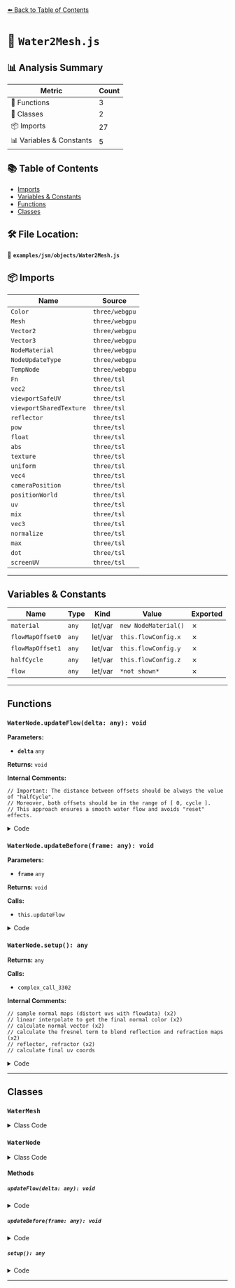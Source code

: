[⬅️ Back to Table of Contents](../../../index.md)

# 📄 `Water2Mesh.js`

## 📊 Analysis Summary

| Metric | Count |
|--------|-------|
| 🔧 Functions | 3 |
| 🧱 Classes | 2 |
| 📦 Imports | 27 |
| 📊 Variables & Constants | 5 |

## 📚 Table of Contents

- [Imports](#imports)
- [Variables & Constants](#variables-constants)
- [Functions](#functions)
- [Classes](#classes)

## 🛠️ File Location:
📂 **`examples/jsm/objects/Water2Mesh.js`**

## 📦 Imports

| Name | Source |
|------|--------|
| `Color` | `three/webgpu` |
| `Mesh` | `three/webgpu` |
| `Vector2` | `three/webgpu` |
| `Vector3` | `three/webgpu` |
| `NodeMaterial` | `three/webgpu` |
| `NodeUpdateType` | `three/webgpu` |
| `TempNode` | `three/webgpu` |
| `Fn` | `three/tsl` |
| `vec2` | `three/tsl` |
| `viewportSafeUV` | `three/tsl` |
| `viewportSharedTexture` | `three/tsl` |
| `reflector` | `three/tsl` |
| `pow` | `three/tsl` |
| `float` | `three/tsl` |
| `abs` | `three/tsl` |
| `texture` | `three/tsl` |
| `uniform` | `three/tsl` |
| `vec4` | `three/tsl` |
| `cameraPosition` | `three/tsl` |
| `positionWorld` | `three/tsl` |
| `uv` | `three/tsl` |
| `mix` | `three/tsl` |
| `vec3` | `three/tsl` |
| `normalize` | `three/tsl` |
| `max` | `three/tsl` |
| `dot` | `three/tsl` |
| `screenUV` | `three/tsl` |


---

## Variables & Constants

| Name | Type | Kind | Value | Exported |
|------|------|------|-------|----------|
| `material` | `any` | let/var | `new NodeMaterial()` | ✗ |
| `flowMapOffset0` | `any` | let/var | `this.flowConfig.x` | ✗ |
| `flowMapOffset1` | `any` | let/var | `this.flowConfig.y` | ✗ |
| `halfCycle` | `any` | let/var | `this.flowConfig.z` | ✗ |
| `flow` | `any` | let/var | `*not shown*` | ✗ |


---

## Functions

### `WaterNode.updateFlow(delta: any): void`

**Parameters:**

- **`delta`** `any`

**Returns:** `void`

**Internal Comments:**
```
// Important: The distance between offsets should be always the value of "halfCycle".
// Moreover, both offsets should be in the range of [ 0, cycle ].
// This approach ensures a smooth water flow and avoids "reset" effects.
```

<details><summary>Code</summary>

```typescript
updateFlow( delta ) {

		this.flowConfig.value.x += this.flowSpeed.value * delta; // flowMapOffset0
		this.flowConfig.value.y = this.flowConfig.value.x + this._halfCycle; // flowMapOffset1

		// Important: The distance between offsets should be always the value of "halfCycle".
		// Moreover, both offsets should be in the range of [ 0, cycle ].
		// This approach ensures a smooth water flow and avoids "reset" effects.

		if ( this.flowConfig.value.x >= this._cycle ) {

			this.flowConfig.value.x = 0;
			this.flowConfig.value.y = this._halfCycle;

		} else if ( this.flowConfig.value.y >= this._cycle ) {

			this.flowConfig.value.y = this.flowConfig.value.y - this._cycle;

		}

		this.flowConfig.value.z = this._halfCycle;

	}
```
</details>

### `WaterNode.updateBefore(frame: any): void`

**Parameters:**

- **`frame`** `any`

**Returns:** `void`

**Calls:**

- `this.updateFlow`

<details><summary>Code</summary>

```typescript
updateBefore( frame ) {

		this.updateFlow( frame.deltaTime );

	}
```
</details>

### `WaterNode.setup(): any`

**Returns:** `any`

**Calls:**

- `complex_call_3302`

**Internal Comments:**
```
// sample normal maps (distort uvs with flowdata) (x2)
// linear interpolate to get the final normal color (x2)
// calculate normal vector (x2)
// calculate the fresnel term to blend reflection and refraction maps (x2)
// reflector, refractor (x2)
// calculate final uv coords
```

<details><summary>Code</summary>

```typescript
setup() {

		const outputNode = Fn( () => {

			const flowMapOffset0 = this.flowConfig.x;
			const flowMapOffset1 = this.flowConfig.y;
			const halfCycle = this.flowConfig.z;

			const toEye = normalize( cameraPosition.sub( positionWorld ) );

			let flow;

			if ( this._USE_FLOW === true ) {

				flow = this.flowMap.rg.mul( 2 ).sub( 1 );

			} else {

				flow = vec2( this.flowDirection.x, this.flowDirection.y );

			}

			flow.x.mulAssign( - 1 );

			// sample normal maps (distort uvs with flowdata)

			const uvs = uv();

			const normalUv0 = uvs.mul( this.scale ).add( flow.mul( flowMapOffset0 ) );
			const normalUv1 = uvs.mul( this.scale ).add( flow.mul( flowMapOffset1 ) );

			const normalColor0 = this.normalMap0.sample( normalUv0 );
			const normalColor1 = this.normalMap1.sample( normalUv1 );

			// linear interpolate to get the final normal color
			const flowLerp = abs( halfCycle.sub( flowMapOffset0 ) ).div( halfCycle );
			const normalColor = mix( normalColor0, normalColor1, flowLerp );

			// calculate normal vector
			const normal = normalize( vec3( normalColor.r.mul( 2 ).sub( 1 ), normalColor.b, normalColor.g.mul( 2 ).sub( 1 ) ) );

			// calculate the fresnel term to blend reflection and refraction maps
			const theta = max( dot( toEye, normal ), 0 );
			const reflectance = pow( float( 1.0 ).sub( theta ), 5.0 ).mul( float( 1.0 ).sub( this.reflectivity ) ).add( this.reflectivity );

			// reflector, refractor

			const offset = normal.xz.mul( 0.05 ).toVar();

			const reflectionSampler = reflector();
			this.waterBody.add( reflectionSampler.target );
			reflectionSampler.uvNode = reflectionSampler.uvNode.add( offset );

			const refractorUV = screenUV.add( offset );
			const refractionSampler = viewportSharedTexture( viewportSafeUV( refractorUV ) );

			// calculate final uv coords

			return vec4( this.color, 1.0 ).mul( mix( refractionSampler, reflectionSampler, reflectance ) );

		} )();

		return outputNode;

	}
```
</details>


---

## Classes

### `WaterMesh`

<details><summary>Class Code</summary>

```ts
class WaterMesh extends Mesh {

	/**
	 * Constructs a new water mesh.
	 *
	 * @param {BufferGeometry} geometry - The water's geometry.
	 * @param {module:Water2~Options} [options] - The configuration options.
	 */
	constructor( geometry, options = {} ) {

		const material = new NodeMaterial();
		material.transparent = true;

		super( geometry, material );

		/**
		 * This flag can be used for type testing.
		 *
		 * @type {boolean}
		 * @readonly
		 * @default true
		 */
		this.isWater = true;

		material.colorNode = new WaterNode( options, this );

	}

}
```
</details>

### `WaterNode`

<details><summary>Class Code</summary>

```ts
class WaterNode extends TempNode {

	constructor( options, waterBody ) {

		super( 'vec4' );

		this.waterBody = waterBody;

		this.normalMap0 = texture( options.normalMap0 );
		this.normalMap1 = texture( options.normalMap1 );
		this.flowMap = texture( options.flowMap !== undefined ? options.flowMap : null );

		this.color = uniform( options.color !== undefined ? new Color( options.color ) : new Color( 0xffffff ) );
		this.flowDirection = uniform( options.flowDirection !== undefined ? options.flowDirection : new Vector2( 1, 0 ) );
		this.flowSpeed = uniform( options.flowSpeed !== undefined ? options.flowSpeed : 0.03 );
		this.reflectivity = uniform( options.reflectivity !== undefined ? options.reflectivity : 0.02 );
		this.scale = uniform( options.scale !== undefined ? options.scale : 1 );
		this.flowConfig = uniform( new Vector3() );

		this.updateBeforeType = NodeUpdateType.RENDER;

		this._cycle = 0.15; // a cycle of a flow map phase
		this._halfCycle = this._cycle * 0.5;

		this._USE_FLOW = options.flowMap !== undefined;

	}

	updateFlow( delta ) {

		this.flowConfig.value.x += this.flowSpeed.value * delta; // flowMapOffset0
		this.flowConfig.value.y = this.flowConfig.value.x + this._halfCycle; // flowMapOffset1

		// Important: The distance between offsets should be always the value of "halfCycle".
		// Moreover, both offsets should be in the range of [ 0, cycle ].
		// This approach ensures a smooth water flow and avoids "reset" effects.

		if ( this.flowConfig.value.x >= this._cycle ) {

			this.flowConfig.value.x = 0;
			this.flowConfig.value.y = this._halfCycle;

		} else if ( this.flowConfig.value.y >= this._cycle ) {

			this.flowConfig.value.y = this.flowConfig.value.y - this._cycle;

		}

		this.flowConfig.value.z = this._halfCycle;

	}

	updateBefore( frame ) {

		this.updateFlow( frame.deltaTime );

	}

	setup() {

		const outputNode = Fn( () => {

			const flowMapOffset0 = this.flowConfig.x;
			const flowMapOffset1 = this.flowConfig.y;
			const halfCycle = this.flowConfig.z;

			const toEye = normalize( cameraPosition.sub( positionWorld ) );

			let flow;

			if ( this._USE_FLOW === true ) {

				flow = this.flowMap.rg.mul( 2 ).sub( 1 );

			} else {

				flow = vec2( this.flowDirection.x, this.flowDirection.y );

			}

			flow.x.mulAssign( - 1 );

			// sample normal maps (distort uvs with flowdata)

			const uvs = uv();

			const normalUv0 = uvs.mul( this.scale ).add( flow.mul( flowMapOffset0 ) );
			const normalUv1 = uvs.mul( this.scale ).add( flow.mul( flowMapOffset1 ) );

			const normalColor0 = this.normalMap0.sample( normalUv0 );
			const normalColor1 = this.normalMap1.sample( normalUv1 );

			// linear interpolate to get the final normal color
			const flowLerp = abs( halfCycle.sub( flowMapOffset0 ) ).div( halfCycle );
			const normalColor = mix( normalColor0, normalColor1, flowLerp );

			// calculate normal vector
			const normal = normalize( vec3( normalColor.r.mul( 2 ).sub( 1 ), normalColor.b, normalColor.g.mul( 2 ).sub( 1 ) ) );

			// calculate the fresnel term to blend reflection and refraction maps
			const theta = max( dot( toEye, normal ), 0 );
			const reflectance = pow( float( 1.0 ).sub( theta ), 5.0 ).mul( float( 1.0 ).sub( this.reflectivity ) ).add( this.reflectivity );

			// reflector, refractor

			const offset = normal.xz.mul( 0.05 ).toVar();

			const reflectionSampler = reflector();
			this.waterBody.add( reflectionSampler.target );
			reflectionSampler.uvNode = reflectionSampler.uvNode.add( offset );

			const refractorUV = screenUV.add( offset );
			const refractionSampler = viewportSharedTexture( viewportSafeUV( refractorUV ) );

			// calculate final uv coords

			return vec4( this.color, 1.0 ).mul( mix( refractionSampler, reflectionSampler, reflectance ) );

		} )();

		return outputNode;

	}

}
```
</details>

#### Methods

##### `updateFlow(delta: any): void`

<details><summary>Code</summary>

```ts
updateFlow( delta ) {

		this.flowConfig.value.x += this.flowSpeed.value * delta; // flowMapOffset0
		this.flowConfig.value.y = this.flowConfig.value.x + this._halfCycle; // flowMapOffset1

		// Important: The distance between offsets should be always the value of "halfCycle".
		// Moreover, both offsets should be in the range of [ 0, cycle ].
		// This approach ensures a smooth water flow and avoids "reset" effects.

		if ( this.flowConfig.value.x >= this._cycle ) {

			this.flowConfig.value.x = 0;
			this.flowConfig.value.y = this._halfCycle;

		} else if ( this.flowConfig.value.y >= this._cycle ) {

			this.flowConfig.value.y = this.flowConfig.value.y - this._cycle;

		}

		this.flowConfig.value.z = this._halfCycle;

	}
```
</details>

##### `updateBefore(frame: any): void`

<details><summary>Code</summary>

```ts
updateBefore( frame ) {

		this.updateFlow( frame.deltaTime );

	}
```
</details>

##### `setup(): any`

<details><summary>Code</summary>

```ts
setup() {

		const outputNode = Fn( () => {

			const flowMapOffset0 = this.flowConfig.x;
			const flowMapOffset1 = this.flowConfig.y;
			const halfCycle = this.flowConfig.z;

			const toEye = normalize( cameraPosition.sub( positionWorld ) );

			let flow;

			if ( this._USE_FLOW === true ) {

				flow = this.flowMap.rg.mul( 2 ).sub( 1 );

			} else {

				flow = vec2( this.flowDirection.x, this.flowDirection.y );

			}

			flow.x.mulAssign( - 1 );

			// sample normal maps (distort uvs with flowdata)

			const uvs = uv();

			const normalUv0 = uvs.mul( this.scale ).add( flow.mul( flowMapOffset0 ) );
			const normalUv1 = uvs.mul( this.scale ).add( flow.mul( flowMapOffset1 ) );

			const normalColor0 = this.normalMap0.sample( normalUv0 );
			const normalColor1 = this.normalMap1.sample( normalUv1 );

			// linear interpolate to get the final normal color
			const flowLerp = abs( halfCycle.sub( flowMapOffset0 ) ).div( halfCycle );
			const normalColor = mix( normalColor0, normalColor1, flowLerp );

			// calculate normal vector
			const normal = normalize( vec3( normalColor.r.mul( 2 ).sub( 1 ), normalColor.b, normalColor.g.mul( 2 ).sub( 1 ) ) );

			// calculate the fresnel term to blend reflection and refraction maps
			const theta = max( dot( toEye, normal ), 0 );
			const reflectance = pow( float( 1.0 ).sub( theta ), 5.0 ).mul( float( 1.0 ).sub( this.reflectivity ) ).add( this.reflectivity );

			// reflector, refractor

			const offset = normal.xz.mul( 0.05 ).toVar();

			const reflectionSampler = reflector();
			this.waterBody.add( reflectionSampler.target );
			reflectionSampler.uvNode = reflectionSampler.uvNode.add( offset );

			const refractorUV = screenUV.add( offset );
			const refractionSampler = viewportSharedTexture( viewportSafeUV( refractorUV ) );

			// calculate final uv coords

			return vec4( this.color, 1.0 ).mul( mix( refractionSampler, reflectionSampler, reflectance ) );

		} )();

		return outputNode;

	}
```
</details>


---